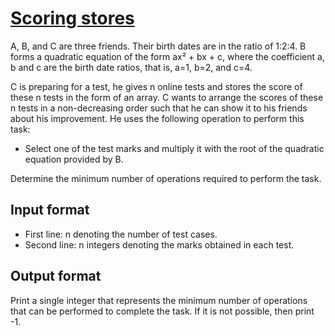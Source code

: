 # [Scoring stores][link]

A, B, and C are three friends. Their birth dates are in the ratio of 1:2:4. B forms a quadratic equation of the form ax² + bx + c, where the coefficient a, b and c are the birth date ratios, that is, a=1, b=2, and c=4.

C is preparing for a test, he gives n online tests and stores the score of these n tests in the form of an array. C wants to arrange the scores of these n tests in a non-decreasing order such that he can show it to his friends about his improvement. He uses the following operation to perform this task:

- Select one of the test marks and multiply it with the root of the quadratic equation provided by B.

Determine the minimum number of operations required to perform the task.

## Input format

- First line: n denoting the number of test cases.
- Second line: n integers denoting the marks obtained in each test.

## Output format

Print a single integer that represents the minimum number of operations that can be performed to complete the task. If it is not possible, then print -1.

[link]: https://www.hackerearth.com/practice/algorithms/dynamic-programming/2-dimensional/practice-problems/algorithm/three-friends-0c1070db/
